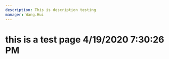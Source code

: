 ```yaml
---
description: This is description testing
manager: Wang.Hui
---
```

# this is a test page 4/19/2020 7:30:26 PM